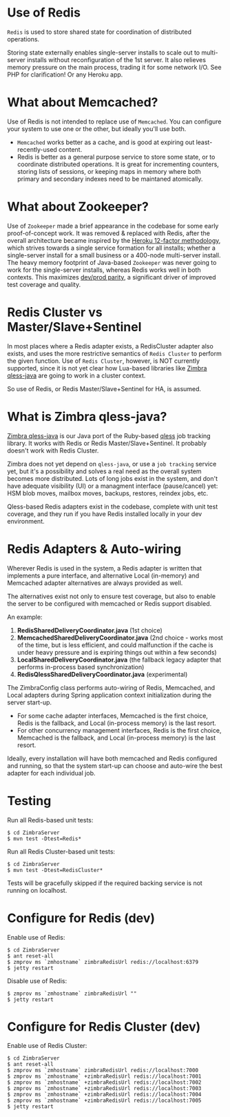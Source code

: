# Use of Redis #

`Redis` is used to store shared state for coordination of distributed operations.

Storing state externally enables single-server installs to scale out to multi-server installs without reconfiguration of the 1st server. It also relieves memory pressure on the main process, trading it for some network I/O. See PHP for clarification! Or any Heroku app.

# What about Memcached? #

Use of Redis is not intended to replace use of `Memcached`. You can configure your system to use one or the other, but ideally you'll use both.

  * `Memcached` works better as a cache, and is good at expiring out least-recently-used content.
  * Redis is better as a general purpose service to store some state, or to coordinate distributed operations. It is great for incrementing counters, storing lists of sessions, or keeping maps in memory where both primary and secondary indexes need to be maintaned atomically.

# What about Zookeeper? #

Use of `Zookeeper` made a brief appearance in the codebase for some early proof-of-concept work. It was removed & replaced with Redis, after the overall architecture became inspired by the [Heroku 12-factor methodology](http://12factor.net), which strives towards a single service formation for all installs; whether a single-server install for a small business or a 400-node multi-server install. The heavy memory footprint of Java-based `Zookeeper` was never going to work for the single-server installs, whereas Redis works well in both contexts. This maximizes [dev/prod parity](http://12factor.net/dev-prod-parity), a significant driver of improved test coverage and quality.

# Redis Cluster vs Master/Slave+Sentinel #

In most places where a Redis adapter exists, a RedisCluster adapter also exists, and uses the more restrictive semantics of `Redis Cluster` to perform the given function. Use of `Redis Cluster`, however, is NOT currently supported, since it is not yet clear how Lua-based libraries like [Zimbra qless-java](https://github.com/Zimbra/qless-java) are going to work in a cluster context.

So use of Redis, or Redis Master/Slave+Sentinel for HA, is assumed.

# What is Zimbra qless-java? #

[Zimbra qless-java](https://github.com/Zimbra/qless-java) is our Java port of the Ruby-based [qless](https://github.com/seomoz/qless) job tracking library. It works with Redis or Redis Master/Slave+Sentinel. It probably doesn't work with Redis Cluster.

Zimbra does not yet depend on `qless-java`, or use a `job tracking` service yet, but it's a possibility and solves a real need as the overall system becomes more distributed. Lots of long jobs exist in the system, and don't have adequate visibility (UI) or a managment interface (pause/cancel) yet: HSM blob moves, mailbox moves, backups, restores, reindex jobs, etc.

Qless-based Redis adapters exist in the codebase, complete with unit test coverage, and they run if you have Redis installed locally in your dev environment.

# Redis Adapters & Auto-wiring #

Wherever Redis is used in the system, a Redis adapter is written that implements a pure interface, and alternative Local (in-memory) and Memcached adapter alternatives are always provided as well.

The alternatives exist not only to ensure test coverage, but also to enable the server to be configured with memcached or Redis support disabled.

An example:

  1. **RedisSharedDeliveryCoordinator.java** (1st choice)
  2. **MemcachedSharedDeliveryCoordinator.java** (2nd choice - works most of the time, but is less efficient, and could malfunction if the cache is under heavy pressure and is expiring things out within a few seconds)
  3. **LocalSharedDeliveryCoordinator.java** (the fallback legacy adapter that performs in-process based synchronization)
  4. **RedisQlessSharedDeliveryCoordinator.java** (experimental)

The ZimbraConfig class performs auto-wiring of Redis, Memcached, and Local adapters during Spring application context initialization during the server start-up.

  * For some cache adapter interfaces, Memcached is the first choice, Redis is the fallback, and Local (in-process memory) is the last resort.
  * For other concurrency management interfaces, Redis is the first choice, Memcached is the fallback, and Local (in-process memory) is the last resort.

Ideally, every installation will have both memcached and Redis configured and running, so that the system start-up can choose and auto-wire the best adapter for each individual job.

# Testing

Run all Redis-based unit tests:

```
$ cd ZimbraServer
$ mvn test -Dtest=Redis*
```

Run all Redis Cluster-based unit tests:

```
$ cd ZimbraServer
$ mvn test -Dtest=RedisCluster*
```

Tests will be gracefully skipped if the required backing service is not running on localhost.

# Configure for Redis (dev)

Enable use of Redis:

```
$ cd ZimbraServer
$ ant reset-all
$ zmprov ms `zmhostname` zimbraRedisUrl redis://localhost:6379
$ jetty restart
```

Disable use of Redis:

```
$ zmprov ms `zmhostname` zimbraRedisUrl ""
$ jetty restart
```

# Configure for Redis Cluster (dev)

Enable use of Redis Cluster:

```
$ cd ZimbraServer
$ ant reset-all
$ zmprov ms `zmhostname` zimbraRedisUrl redis://localhost:7000
$ zmprov ms `zmhostname` +zimbraRedisUrl redis://localhost:7001
$ zmprov ms `zmhostname` +zimbraRedisUrl redis://localhost:7002
$ zmprov ms `zmhostname` +zimbraRedisUrl redis://localhost:7003
$ zmprov ms `zmhostname` +zimbraRedisUrl redis://localhost:7004
$ zmprov ms `zmhostname` +zimbraRedisUrl redis://localhost:7005
$ jetty restart
```
